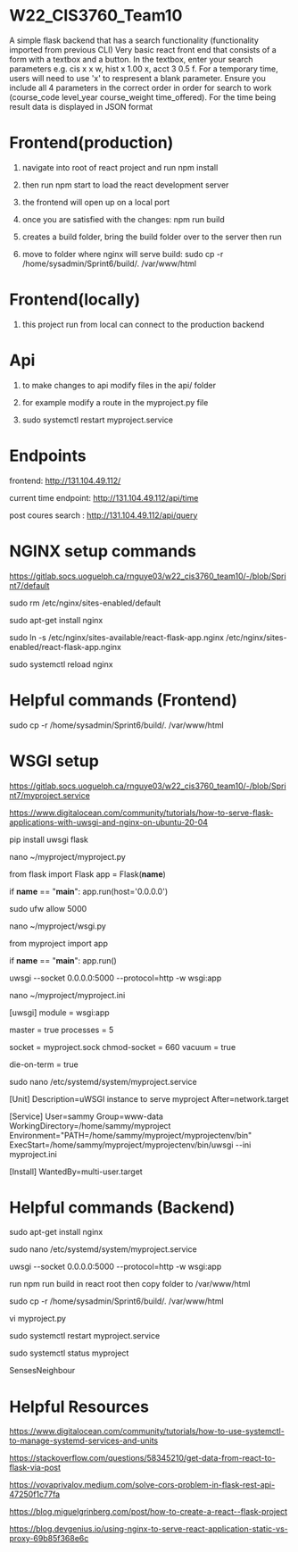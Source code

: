 # W22_CIS3760_Team10

A simple flask backend that has a search functionality (functionality imported from previous CLI)
Very basic react front end that consists of a form with a textbox and a button. In the textbox, enter your search parameters e.g. cis x x w, hist x 1.00 x, acct 3 0.5 f.
For a temporary time, users will need to use 'x' to respresent a blank parameter. Ensure you include all 4 parameters in the correct order in order
for search to work (course_code level_year course_weight time_offered). For the time being result data is displayed in JSON format


# Frontend(production)

1. navigate into root of react project and run npm install

2. then run npm start to load the react development server

3. the frontend will open up on a local port

4. once you are satisfied with the changes: npm run build 

5. creates a build folder, bring the build folder over to the server then run 

6. move to folder where nginx will serve build: sudo cp -r /home/sysadmin/Sprint6/build/. /var/www/html


# Frontend(locally)

1. this project run from local can connect to the production backend



# Api


1. to make changes to api modify files in the api/ folder

2. for example modify a route in the myproject.py file

3. sudo systemctl restart myproject.service 



# Endpoints

frontend: http://131.104.49.112/

current time endpoint: http://131.104.49.112/api/time


post coures search : http://131.104.49.112/api/query


# NGINX setup commands

https://gitlab.socs.uoguelph.ca/rnguye03/w22_cis3760_team10/-/blob/Sprint7/default

sudo rm /etc/nginx/sites-enabled/default

sudo apt-get install nginx

sudo ln -s /etc/nginx/sites-available/react-flask-app.nginx /etc/nginx/sites-enabled/react-flask-app.nginx

sudo systemctl reload nginx

# Helpful commands (Frontend)

sudo cp -r /home/sysadmin/Sprint6/build/. /var/www/html

# WSGI setup

https://gitlab.socs.uoguelph.ca/rnguye03/w22_cis3760_team10/-/blob/Sprint7/myproject.service

https://www.digitalocean.com/community/tutorials/how-to-serve-flask-applications-with-uwsgi-and-nginx-on-ubuntu-20-04

pip install uwsgi flask

nano ~/myproject/myproject.py


from flask import Flask
app = Flask(__name__)


if __name__ == "__main__":
    app.run(host='0.0.0.0')

sudo ufw allow 5000

nano ~/myproject/wsgi.py

from myproject import app

if __name__ == "__main__":
    app.run()

uwsgi --socket 0.0.0.0:5000 --protocol=http -w wsgi:app


nano ~/myproject/myproject.ini

[uwsgi]
module = wsgi:app

master = true
processes = 5

socket = myproject.sock
chmod-socket = 660
vacuum = true

die-on-term = true

sudo nano /etc/systemd/system/myproject.service


[Unit]
Description=uWSGI instance to serve myproject
After=network.target

[Service]
User=sammy
Group=www-data
WorkingDirectory=/home/sammy/myproject
Environment="PATH=/home/sammy/myproject/myprojectenv/bin"
ExecStart=/home/sammy/myproject/myprojectenv/bin/uwsgi --ini myproject.ini

[Install]
WantedBy=multi-user.target

# Helpful commands (Backend)
sudo apt-get install nginx

sudo nano /etc/systemd/system/myproject.service

uwsgi --socket 0.0.0.0:5000 --protocol=http -w wsgi:app

run npm run build in react root then copy folder to /var/www/html

sudo cp -r /home/sysadmin/Sprint6/build/. /var/www/html

vi myproject.py 

sudo systemctl restart myproject.service

sudo systemctl status myproject

SensesNeighbour



# Helpful Resources



https://www.digitalocean.com/community/tutorials/how-to-use-systemctl-to-manage-systemd-services-and-units

https://stackoverflow.com/questions/58345210/get-data-from-react-to-flask-via-post

https://vovaprivalov.medium.com/solve-cors-problem-in-flask-rest-api-47250f1c77fa

https://blog.miguelgrinberg.com/post/how-to-create-a-react--flask-project

https://blog.devgenius.io/using-nginx-to-serve-react-application-static-vs-proxy-69b85f368e6c
